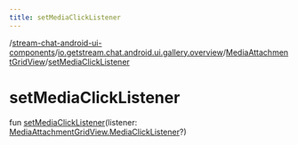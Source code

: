 ```yaml
---
title: setMediaClickListener
---
```

/[stream-chat-android-ui-components](../../index.md)/[io.getstream.chat.android.ui.gallery.overview](../index.md)/[MediaAttachmentGridView](index.md)/[setMediaClickListener](setMediaClickListener.md)  
  
  
  
# setMediaClickListener  
fun [setMediaClickListener](setMediaClickListener.md)(listener: [MediaAttachmentGridView.MediaClickListener](MediaClickListener/index.md)?)
